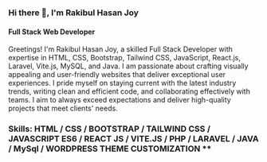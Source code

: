 ### Hi there 👋, I'm Rakibul Hasan Joy
#### Full Stack Web Developer

Greetings!
I'm Rakibul Hasan Joy, a skilled Full Stack Developer with expertise in HTML, CSS, Bootstrap, Tailwind CSS, JavaScript, React.js, Laravel, Vite.js, MySQL, and Java. I am passionate about crafting visually appealing and user-friendly websites that deliver exceptional user experiences. I pride myself on staying current with the latest industry trends, writing clean and efficient code, and collaborating effectively with teams. I aim to always exceed expectations and deliver high-quality projects that meet clients' needs.

### Skills: HTML / CSS / BOOTSTRAP / TAILWIND CSS / JAVASCRIPT ES6 / REACT JS / VITE.JS / PHP / LARAVEL / JAVA / MySql / WORDPRESS THEME CUSTOMIZATION **
